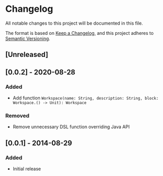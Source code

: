 # Changelog
All notable changes to this project will be documented in this file.

The format is based on [Keep a Changelog](https://keepachangelog.com/en/1.0.0/),
and this project adheres to [Semantic Versioning](https://semver.org/spec/v2.0.0.html).

## [Unreleased]

## [0.0.2] - 2020-08-28
### Added
- Add function `Workspace(name: String, description: String, block: Workspace.() -> Unit): Workspace`

### Removed
- Remove unnecessary DSL function overriding Java API

## [0.0.1] - 2014-08-29

### Added

- Initial release
